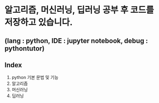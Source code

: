 # 알고리즘, 머신러닝, 딥러닝 공부 후 코드를 저장하고 있습니다.
## (lang : python, IDE : jupyter notebook, debug : pythontutor)

## Index 
1. python 기본 문법 및 기능
2. 알고리즘
3. 머신러닝
4. 딥러닝
